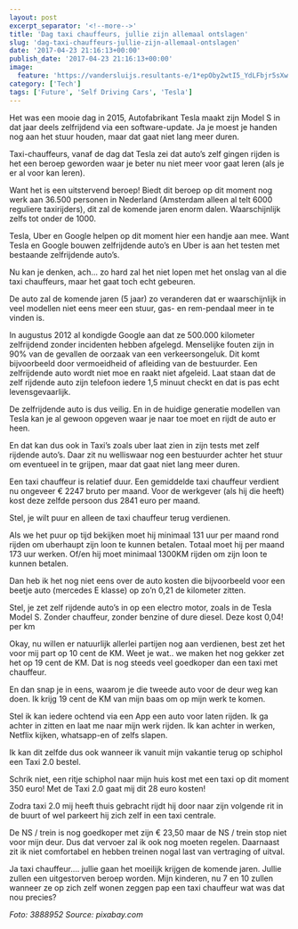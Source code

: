 ```yaml
---
layout: post
excerpt_separator: '<!--more-->'
title: 'Dag taxi chauffeurs, jullie zijn allemaal ontslagen'
slug: 'dag-taxi-chauffeurs-jullie-zijn-allemaal-ontslagen'
date: '2017-04-23 21:16:13+00:00'
publish_date: '2017-04-23 21:16:13+00:00'
image:
  feature: 'https://vandersluijs.resultants-e/1*epOby2wtI5_YdLFbjr5sXw.jpeg'
category: ['Tech']
tags: ['Future', 'Self Driving Cars', 'Tesla']
---
```

Het was een mooie dag in 2015, Autofabrikant Tesla maakt zijn Model S in dat
jaar deels zelfrijdend via een software-update. Ja je moest je handen nog aan
het stuur houden, maar dat gaat niet lang meer duren.
<!--more-->
Taxi-chauffeurs, vanaf de dag dat Tesla zei dat auto’s zelf gingen rijden is
het een beroep geworden waar je beter nu niet meer voor gaat leren (als je er
al voor kan leren).

Want het is een uitstervend beroep! Biedt dit beroep op dit moment nog werk
aan 36.500 personen in Nederland (Amsterdam alleen al telt 6000 reguliere
taxirijders), dit zal de komende jaren enorm dalen. Waarschijnlijk zelfs tot
onder de 1000.

Tesla, Uber en Google helpen op dit moment hier een handje aan mee. Want Tesla
en Google bouwen zelfrijdende auto’s en Uber is aan het testen met bestaande
zelfrijdende auto’s.

Nu kan je denken, ach… zo hard zal het niet lopen met het onslag van al die
taxi chauffeurs, maar het gaat toch echt gebeuren.

De auto zal de komende jaren (5 jaar) zo veranderen dat er waarschijnlijk in
veel modellen niet eens meer een stuur, gas- en rem-pendaal meer in te vinden
is.

In augustus 2012 al kondigde Google aan dat ze 500.000 kilometer zelfrijdend
zonder incidenten hebben afgelegd. Menselijke fouten zijn in 90% van de
gevallen de oorzaak van een verkeersongeluk. Dit komt bijvoorbeeld door
vermoeidheid of afleiding van de bestuurder. Een zelfrijdende auto wordt niet
moe en raakt niet afgeleid. Laat staan dat de zelf rijdende auto zijn telefoon
iedere 1,5 minuut checkt en dat is pas echt levensgevaarlijk.

De zelfrijdende auto is dus veilig. En in de huidige generatie modellen van
Tesla kan je al gewoon opgeven waar je naar toe moet en rijdt de auto er heen.

En dat kan dus ook in Taxi’s zoals uber laat zien in zijn tests met zelf
rijdende auto’s. Daar zit nu welliswaar nog een bestuurder achter het stuur om
eventueel in te grijpen, maar dat gaat niet lang meer duren.

Een taxi chauffeur is relatief duur. Een gemiddelde taxi chauffeur verdient nu
ongeveer € 2247 bruto per maand. Voor de werkgever (als hij die heeft) kost
deze zelfde persoon dus 2841 euro per maand.

Stel, je wilt puur en alleen de taxi chauffeur terug verdienen.

Als we het puur op tijd bekijken moet hij minimaal 131 uur per maand rond
rijden om uberhaupt zijn loon te kunnen betalen. Totaal moet hij per maand 173
uur werken. Of/en hij moet minimaal 1300KM rijden om zijn loon te kunnen
betalen.

Dan heb ik het nog niet eens over de auto kosten die bijvoorbeeld voor een
beetje auto (mercedes E klasse) op zo’n 0,21 de kilometer zitten.

Stel, je zet zelf rijdende auto’s in op een electro motor, zoals in de Tesla
Model S. Zonder chauffeur, zonder benzine of dure diesel. Deze kost 0,04! per
km

Okay, nu willen er natuurlijk allerlei partijen nog aan verdienen, best zet
het voor mij part op 10 cent de KM. Weet je wat.. we maken het nog gekker zet
het op 19 cent de KM. Dat is nog steeds veel goedkoper dan een taxi met
chauffeur.

En dan snap je in eens, waarom je die tweede auto voor de deur weg kan doen.
Ik krijg 19 cent de KM van mijn baas om op mijn werk te komen.

Stel ik kan iedere ochtend via een App een auto voor laten rijden. Ik ga
achter in zitten en laat me naar mijn werk rijden. Ik kan achter in werken,
Netflix kijken, whatsapp-en of zelfs slapen.

Ik kan dit zelfde dus ook wanneer ik vanuit mijn vakantie terug op schiphol
een Taxi 2.0 bestel.

Schrik niet, een ritje schiphol naar mijn huis kost met een taxi op dit moment
350 euro! Met de Taxi 2.0 gaat mij dit 28 euro kosten!

Zodra taxi 2.0 mij heeft thuis gebracht rijdt hij door naar zijn volgende rit
in de buurt of wel parkeert hij zich zelf in een taxi centrale.

De NS / trein is nog goedkoper met zijn € 23,50 maar de NS / trein stop niet
voor mijn deur. Dus dat vervoer zal ik ook nog moeten regelen. Daarnaast zit
ik niet comfortabel en hebben treinen nogal last van vertraging of uitval.

Ja taxi chauffeur…. jullie gaan het moeilijk krijgen de komende jaren. Jullie
zullen een uitgestorven beroep worden. Mijn kinderen, nu 7 en 10 zullen
wanneer ze op zich zelf wonen zeggen pap een taxi chauffeur wat was dat nou
precies?

 _Foto: 3888952 Source: pixabay.com_

